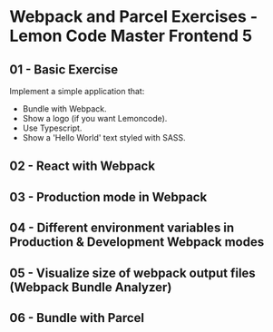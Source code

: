 # Webpack and Parcel Exercises - Lemon Code Master Frontend 5

## 01 - Basic Exercise

Implement a simple application that:

- Bundle with Webpack.
- Show a logo (if you want Lemoncode).
- Use Typescript.
- Show a 'Hello World' text styled with SASS.

## 02 - React with Webpack

## 03 - Production mode in Webpack

## 04 - Different environment variables in Production & Development Webpack modes

## 05 - Visualize size of webpack output files (Webpack Bundle Analyzer)

## 06 - Bundle with Parcel